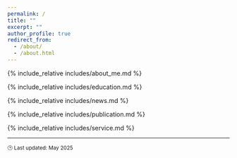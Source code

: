 ```yaml
---
permalink: /
title: ""
excerpt: ""
author_profile: true
redirect_from: 
  - /about/
  - /about.html
---
```


<!-- 🔖 页面锚点：用于导航跳转 -->
<span class='anchor' id='about-me'></span>

<!-- 👤 关于我 -->
{% include_relative includes/about_me.md %}

<!-- 🎓 教育经历 -->
{% include_relative includes/education.md %}

<!-- 🗞️ 最新动态 -->
{% include_relative includes/news.md %}

<!-- 📚 学术成果 -->
{% include_relative includes/publication.md %}

<!-- 📚  Service -->
{% include_relative includes/service.md %}

---

<small class="last-updated">🕒 Last updated: May 2025</small>